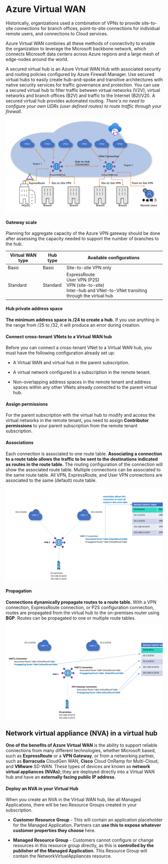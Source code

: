# Azure Virtual WAN

Historically, organizations used a combination of VPNs to provide site-to-site connections for branch offices, point-to-site connections for individual remote users, and connections to Cloud services.

Azure Virtual WAN combines all these methods of connectivity to enable the organization to leverage the Microsoft backbone network, which connects Microsoft data centers across Azure regions and a large mesh of edge-nodes around the world.

A secured virtual hub is an Azure Virtual WAN Hub with associated security and routing policies configured by Azure Firewall Manager. Use secured virtual hubs to easily create hub-and-spoke and transitive architectures with native security services for traffic governance and protection. You can use a secured virtual hub to filter traffic between virtual networks (V2V), virtual networks and branch offices (B2V) and traffic to the Internet (B2I/V2I). A secured virtual hub provides automated routing. *There's no need to configure your own UDRs (user defined routes) to route traffic through your firewall.*

![](SVG/VirtualWANHub.svg)

#### Gateway scale

Planning for aggregate capacity of the Azure VPN gateway should be done after assessing the capacity needed to support the number of branches to the hub.


| Virtual WAN type | Hub type | Available configurations |
|------------------|----------|--------------------------|
| Basic	| Basic	| Site-to-site VPN only |
| Standard | Standard | ExpressRoute <br> User VPN (P2S) <br> VPN (site-to-site) <br> Inter-hub and VNet-to-VNet transiting through the virtual hub |

#### Hub private address space
**The minimum address space is /24 to create a hub.** If you use anything in the range from /25 to /32, it will produce an error during creation.

#### Connect cross-tenant VNets to a Virtual WAN hub

Before you can connect a cross-tenant VNet to a Virtual WAN hub, you must have the following configuration already set up:

* A Virtual WAN and virtual hub in the parent subscription.

* A virtual network configured in a subscription in the remote tenant.

* Non-overlapping address spaces in the remote tenant and address spaces within any other VNets already connected to the parent virtual hub.

#### Assign permissions

For the parent subscription with the virtual hub to modify and access the virtual networks in the remote tenant, you need to assign **Contributor permissions** to your parent subscription from the remote tenant subscription.

#### Associations

Each connection is associated to one route table. **Associating a connection to a route table allows the traffic to be sent to the destinations indicated as routes in the route table.** The routing configuration of the connection will show the associated route table. Multiple connections can be associated to the same route table. All VPN, ExpressRoute, and User VPN connections are associated to the same (default) route table.

![](SVG/association.svg)

#### Propagation

**Connections dynamically propagate routes to a route table.** With a VPN connection, ExpressRoute connection, or P2S configuration connection, routes are propagated from the virtual hub to the on-premises router using **BGP**. Routes can be propagated to one or multiple route tables.

![](SVG/propagation.svg)


## Network virtual appliance (NVA) in a virtual hub

**One of the benefits of Azure Virtual WAN** is the ability to support reliable connections from many different technologies, whether Microsoft based, such as **ExpressRoute** or a **VPN Gateway**, or from a networking partner, such as **Barracuda** CloudGen WAN, **Cisco** Cloud OnRamp for Multi-Cloud, and **VMware** SD-WAN. These types of devices are known as **network virtual appliances (NVAs)**; they are deployed directly into a Virtual WAN hub and have an **externally facing public IP address**. 

#### Deploy an NVA in your Virtual Hub

When you create an NVA in the Virtual WAN hub, like all Managed Applications, there will be two Resource Groups created in your subscription.

* **Customer Resource Group** - This will contain an application placeholder for the Managed Application. Partners can **use this to expose whatever customer properties they choose** here.

* **Managed Resource Group** - Customers cannot configure or change resources in this resource group directly, as this is **controlled by the publisher of the Managed Application.** This Resource Group will contain the NetworkVirtualAppliances resource.
